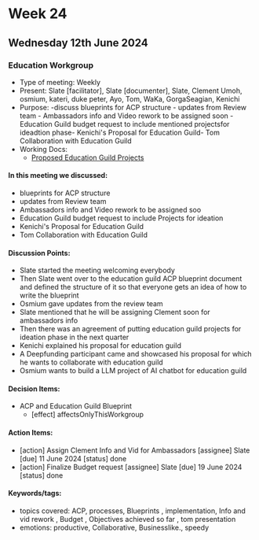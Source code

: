 # Week 24

## Wednesday 12th June 2024

### Education Workgroup

- Type of meeting: Weekly
- Present: Slate [facilitator], Slate [documenter], Slate, Clement Umoh, osmium, kateri, duke peter, Ayo, Tom, WaKa, GorgaSeagian, Kenichi
- Purpose: -discuss blueprints for ACP structure   - updates from Review team - Ambassadors info and Video rework to be assigned soon  - Education Guild budget request to include mentioned projectsfor ideadtion phase- Kenichi's Proposal for Education Guild- Tom Collaboration with Education Guild 
- Working Docs:
  - [Proposed Education Guild Projects ](https://docs.google.com/document/d/1mlmw_h2rkfbr75nPyNKI_mXA7ZKOz8mhL1Raz9590i8/edit?usp=sharing)

#### In this meeting we discussed:
- blueprints for ACP structure 
- updates from Review team 
- Ambassadors info and Video rework to be assigned soo
- Education Guild budget request to include Projects for ideation 
- Kenichi's Proposal for Education Guild 
- Tom Collaboration with Education Guild 

#### Discussion Points:
- Slate started the meeting welcoming everybody 
- Then Slate went over to the education guild ACP blueprint document and defined the structure of it so that everyone gets an idea of how to write the blueprint
- Osmium gave updates from the review team
- Slate mentioned that he will be assigning Clement soon for ambassadors info 
- Then there was an agreement of putting education guild projects for ideation phase in the next quarter 
- Kenichi explained his proposal for education guild 
- A Deepfunding participant came and showcased his proposal for which he wants to collaborate with education guild 
- Osmium wants to build a LLM project of AI chatbot for education guild 

#### Decision Items:
- ACP and Education Guild Blueprint 
  - [effect] affectsOnlyThisWorkgroup

#### Action Items:
- [action] Assign Clement Info and Vid for Ambassadors  [assignee] Slate [due] 11 June 2024 [status] done
- [action] Finalize Budget request  [assignee] Slate [due] 19 June 2024 [status] done

#### Keywords/tags:
- topics covered: ACP, processes, Blueprints , implementation, Info and vid rework , Budget , Objectives achieved so far , tom presentation
- emotions: productive,  Collaborative, Businesslike., speedy
